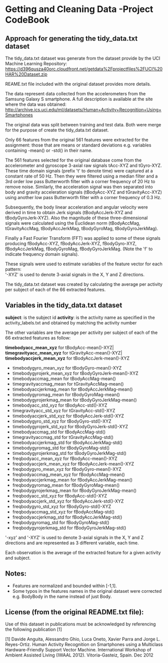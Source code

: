 # Getting and Cleaning Data -Project CodeBook
## Approach for generating the tidy_data.txt dataset

The tidy_data.txt dataset was generate from the dataset provide by the UCI Machine Learning Repository:
https://d396qusza40orc.cloudfront.net/getdata%2Fprojectfiles%2FUCI%20HAR%20Dataset.zip

REAME.txt file included with the original dataset provides more details.

The data  represent data collected from the accelerometers from the Samsung Galaxy S smartphone. A full description is available at the site where the data was obtained:
http://archive.ics.uci.edu/ml/datasets/Human+Activity+Recognition+Using+Smartphones

The original data was split between training and test data. Both were merge for the purpose of create the tidy_data.txt dataset.

Only 66 features from the original 561 features were extracted for the assignment: those that are means or standard deviations e.g. variables containing -mean() or -std() in their name.

The 561 features selected for the original database come from the accelerometer and gyroscope 3-axial raw signals tAcc-XYZ and tGyro-XYZ. These time domain signals (prefix 't' to denote time) were captured at a constant rate of 50 Hz. Then they were filtered using a median filter and a 3rd order low pass Butterworth filter with a corner frequency of 20 Hz to remove noise. Similarly, the acceleration signal was then separated into body and gravity acceleration signals (tBodyAcc-XYZ and tGravityAcc-XYZ) using another low pass Butterworth filter with a corner frequency of 0.3 Hz. 

Subsequently, the body linear acceleration and angular velocity were derived in time to obtain Jerk signals (tBodyAccJerk-XYZ and tBodyGyroJerk-XYZ). Also the magnitude of these three-dimensional signals were calculated using the Euclidean norm (tBodyAccMag, tGravityAccMag, tBodyAccJerkMag, tBodyGyroMag, tBodyGyroJerkMag). 

Finally a Fast Fourier Transform (FFT) was applied to some of these signals producing fBodyAcc-XYZ, fBodyAccJerk-XYZ, fBodyGyro-XYZ, fBodyAccJerkMag, fBodyGyroMag, fBodyGyroJerkMag. (Note the 'f' to indicate frequency domain signals). 

These signals were used to estimate variables of the feature vector for each pattern:  
'-XYZ' is used to denote 3-axial signals in the X, Y and Z directions.

The tidy_data.txt dataset was created by calculating the average per activity per subject of each of the 66 extracted features.

## Variables in the tidy_data.txt dataset

**subject**: is the subject id
**activity**: is the activity name as specified in the activity_labels.txt and obtained by matching the activity number

The other variables are the average per activity per subject of each of the 66 extracted features as follow:

**timebodyacc_mean_xyz** for tBodyAcc-mean()-XYZ|
**timegravityacc_mean_xyz** for tGravityAcc-mean()-XYZ|
**timebodyaccjerk_mean_xyz** for tBodyAccJerk-mean()-XYZ
* timebodygyro_mean_xyz for tBodyGyro-mean()-XYZ
* timebodygyrojerk_mean_xyz for tBodyGyroJerk-mean()-XYZ
* timebodyaccmag_mean for tBodyAccMag-mean()
* timegravityaccmag_mean for tGravityAccMag-mean()
* timebodyaccjerkmag_mean for tBodyAccJerkMag-mean()
* timebodygyromag_mean for tBodyGyroMag-mean()
* timebodygyrojerkmag_mean for tBodyGyroJerkMag-mean()
* timebodyacc_std_xyz for tBodyAcc-std()-XYZ
* timegravityacc_std_xyz for tGravityAcc-std()-XYZ
* timebodyaccjerk_std_xyz for tBodyAccJerk-std()-XYZ
* timebodygyro_std_xyz for tBodyGyro-std()-XYZ
* timebodygyrojerk_std_xyz for tBodyGyroJerk-std()-XYZ
* timebodyaccmag_std for tBodyAccMag-std()
* timegravityaccmag_std for tGravityAccMag-std()
* timebodyaccjerkmag_std for tBodyAccJerkMag-std()
* timebodygyromag_std for tBodyGyroMag-std()
* timebodygyrojerkmag_std for tBodyGyroJerkMag-std()
* freqbodyacc_mean_xyz for fBodyAcc-mean()-XYZ
* freqbodyaccjerk_mean_xyz for fBodyAccJerk-mean()-XYZ
* freqbodygyro_mean_xyz for fBodyGyro-mean()-XYZ
* freqbodyaccmag_mean_xyz for fBodyAccMag-mean()
* freqbodyaccjerkmag_mean for fBodyAccJerkMag-mean()
* freqbodygyromag_mean for fBodyGyroMag-mean()
* freqbodygyrojerkmag_mean for fBodyGyroJerkMag-mean()
* freqbodyacc_std_xyz for fBodyAcc-std()-XYZ
* freqbodyaccjerk_std_xyz for fBodyAccJerk-std()-XYZ
* freqbodygyro_std_xyz for fBodyGyro-std()-XYZ
* freqbodyaccmag_std_xyz for fBodyAccMag-std()
* freqbodyaccjerkmag_std for fBodyAccJerkMag-std()
* freqbodygyromag_std for fBodyGyroMag-std()
* freqbodygyrojerkmag_std for fBodyGyroJerkMag-std()

'-xyz' and '-XYZ' is used to denote 3-axial signals in the X, Y and Z directions and are represented as 3 different variable, each time.

Each observation is the average of the extracted feature for a given activity and subject.

## Notes: 
* Features are normalized and bounded within [-1,1].
* Some typos in the features names in the original dataset were corrected e.g. BodyBody in the name instead of just Body.

## License (from the original README.txt file):
Use of this dataset in publications must be acknowledged by referencing the following publication [1] 

[1] Davide Anguita, Alessandro Ghio, Luca Oneto, Xavier Parra and Jorge L. Reyes-Ortiz. Human Activity Recognition on Smartphones using a Multiclass Hardware-Friendly Support Vector Machine. International Workshop of Ambient Assisted Living (IWAAL 2012). Vitoria-Gasteiz, Spain. Dec 2012
